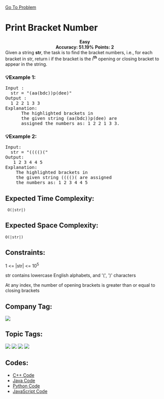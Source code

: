  [Go To Problem](https://www.geeksforgeeks.org/problems/print-bracket-number4058/1)
# Print Bracket Number



<div align="center">
  <strong>Easy</strong>    
</div>
<div align="center">
       <strong>Accuracy: 51.19%</strong>    
               <strong>Points: 2</strong>
</div>
Given a string <strong>str</strong>, the task is to find the bracket numbers, i.e., for each bracket in str, return i if the bracket is the i<sup><strong>th</strong></sup> opening or closing bracket to appear in the string. 

### 💡Example 1:
<pre>
Input :
  str = "(aa(bdc))p(dee)"
Output :
  1 2 2 1 3 3
Explanation:
      The highlighted brackets in
      the given string (aa(bdc))p(dee) are
      assigned the numbers as: 1 2 2 1 3 3.
</pre>

### 💡Example 2:

<pre>
Input:
  str = "(((()("
Output: 
   1 2 3 4 4 5
Explanation: 
    The highlighted brackets in
    the given string (((()( are assigned
    the numbers as: 1 2 3 4 4 5
</pre>


## Expected Time Complexity:
 ``` O(|str|)```
## Expected Space Complexity: 
```O(|str|)```

## Constraints: 
1 <= |str| <= 10<sup>5</sup>

str contains lowercase English alphabets, and '(', ')' characters

At any index, the number of opening brackets is greater than or equal to closing brackets

## Company Tag: 
<p align="left">
<a href="https://www.geeksforgeeks.org/explore/?company[]=Flipkart"><img src="https://img.shields.io/badge/Flipkart-10000?style=for-the-badge&logo=Flipkart&logoColor=FFFFFF&labelColor=D88913&color=2A79D7"/></a>
</p>



## Topic Tags:
<p align="left">
<a href="https://www.geeksforgeeks.org/explore/?category[]=Strings"><img src="https://img.shields.io/badge/Strings-100000?style=flat&logo=Strings&logoColor=F7F7F7&labelcolor=2A79D7&color=D1BB9E" /></a>
<a href="https://www.geeksforgeeks.org/explore/?category[]=Stack"><img src="https://img.shields.io/badge/Stack-100000?style=flat&logo=&logoColor=08080&labelcolor=08080&color=08080" /></a>
<a href="https://www.geeksforgeeks.org/explore/?category[]=Regular%20Expression"><img src="https://img.shields.io/badge/Regular%20Expression-100000?style=flat&logo=Regular%20Expression&logoColor=FFFFFF&labelColor=FC4100&color=FC4100"/></a>
<a href="https://www.geeksforgeeks.org/explore/?category[]=Data%20Structures"><img src="https://img.shields.io/badge/Data%20Structures-100000?style=flat&logo=Data%20Structures&logoColor=F7F7F7&labelcolor=2A79D7&color=2A79D7" /></a>


## Codes:

 - [C++ Code](https://github.com/HackResist/GeeksForGeeks-POTD/blob/main/June/23-06-2024/Print%20Bracket%20Number.cpp) 
 - [Java Code](https://github.com/HackResist/GeeksForGeeks-POTD/blob/main/June/23-06-2024/Print%20Bracket%20Number.java)
 - [Python Code](https://github.com/HackResist/GeeksForGeeks-POTD/blob/main/June/23-06-2024/Print%20Bracket%20Number.py)
 - [JavaScript Code](https://github.com/HackResist/GeeksForGeeks-POTD/blob/main/June/23-06-2024/Print%20Bracket%20Number.js)
